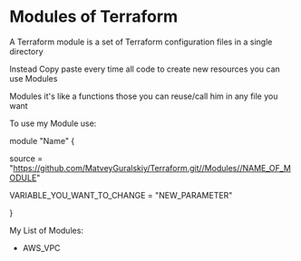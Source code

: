 # Modules of Terraform
A Terraform module is a set of Terraform configuration files in a single directory

Instead Copy paste every time all code to create new resources you can use Modules

Modules it's like a functions those you can reuse/call him in any file you want

To use my Module use:

module "Name" {

source = "https://github.com/MatveyGuralskiy/Terraform.git//Modules//NAME_OF_MODULE"

VARIABLE_YOU_WANT_TO_CHANGE = "NEW_PARAMETER"

}

My List of Modules:

- AWS_VPC
